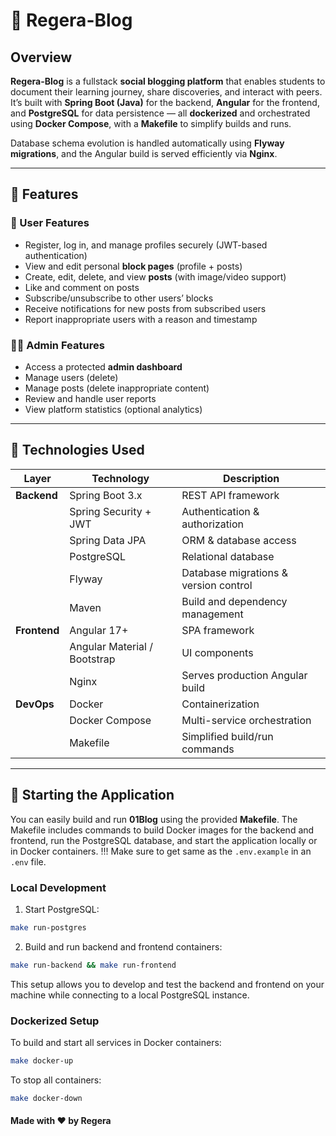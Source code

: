 # 📝 Regera-Blog

## Overview

**Regera-Blog** is a fullstack **social blogging platform** that enables students to document their learning journey, share discoveries, and interact with peers.  
It’s built with **Spring Boot (Java)** for the backend, **Angular** for the frontend, and **PostgreSQL** for data persistence — all **dockerized** and orchestrated using **Docker Compose**, with a **Makefile** to simplify builds and runs.

Database schema evolution is handled automatically using **Flyway migrations**, and the Angular build is served efficiently via **Nginx**.

---

## 🚀 Features

### 👤 User Features

- Register, log in, and manage profiles securely (JWT-based authentication)
- View and edit personal **block pages** (profile + posts)
- Create, edit, delete, and view **posts** (with image/video support)
- Like and comment on posts
- Subscribe/unsubscribe to other users’ blocks
- Receive notifications for new posts from subscribed users
- Report inappropriate users with a reason and timestamp

### 🧑‍💻 Admin Features

- Access a protected **admin dashboard**
- Manage users (delete)
- Manage posts (delete inappropriate content)
- Review and handle user reports
- View platform statistics (optional analytics)

---

## 🧩 Technologies Used

| Layer | Technology | Description |
|-------|-------------|-------------|
| **Backend** | Spring Boot 3.x | REST API framework |
|  | Spring Security + JWT | Authentication & authorization |
|  | Spring Data JPA | ORM & database access |
|  | PostgreSQL | Relational database |
|  | Flyway | Database migrations & version control |
|  | Maven | Build and dependency management |
| **Frontend** | Angular 17+ | SPA framework |
|  | Angular Material / Bootstrap | UI components |
|  | Nginx | Serves production Angular build |
| **DevOps** | Docker | Containerization |
|  | Docker Compose | Multi-service orchestration |
|  | Makefile | Simplified build/run commands |

---

## 🚀 Starting the Application

You can easily build and run **01Blog** using the provided **Makefile**. The Makefile includes commands to build Docker images for the backend and frontend, run the PostgreSQL database, and start the application locally or in Docker containers.
!!! Make sure to get same as the `.env.example` in an `.env` file.

### Local Development

1. Start PostgreSQL:

```bash
make run-postgres
```

2. Build and run backend and frontend containers:

```bash
make run-backend && make run-frontend
```

This setup allows you to develop and test the backend and frontend on your machine while connecting to a local PostgreSQL instance.

### Dockerized Setup

To build and start all services in Docker containers:

```bash
make docker-up
```

To stop all containers:

```bash
make docker-down
```

#### Made with ❤️ by Regera
